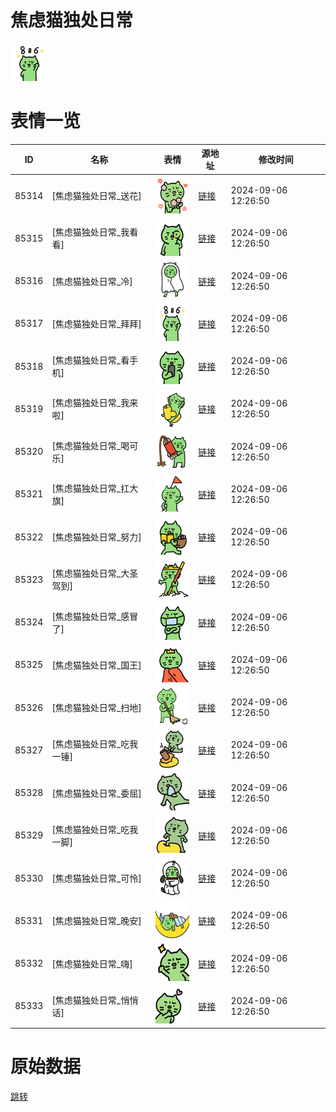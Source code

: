 # 焦虑猫独处日常

<img src="./cover.png" height="60" alt="cover" />

# 表情一览

|ID|名称|表情|源地址|修改时间|
|----|----|----|----|----|
|85314|[焦虑猫独处日常_送花]|<img src="./pic/085314_%5B焦虑猫独处日常_送花%5D.png" height="60" alt="送花"/>|[链接](https://i0.hdslb.com/bfs/garb/a2cf88c621a2cf333d76621106736e1d09890904.png)|2024-09-06 12:26:50|
|85315|[焦虑猫独处日常_我看看]|<img src="./pic/085315_%5B焦虑猫独处日常_我看看%5D.png" height="60" alt="我看看"/>|[链接](https://i0.hdslb.com/bfs/garb/a28401a9ddf8ffa556a63de79b0320289f2385fe.png)|2024-09-06 12:26:50|
|85316|[焦虑猫独处日常_冷]|<img src="./pic/085316_%5B焦虑猫独处日常_冷%5D.png" height="60" alt="冷"/>|[链接](https://i0.hdslb.com/bfs/garb/91f7054d914ce1c4731ae9b6d1a14c2965c212d2.png)|2024-09-06 12:26:50|
|85317|[焦虑猫独处日常_拜拜]|<img src="./pic/085317_%5B焦虑猫独处日常_拜拜%5D.png" height="60" alt="拜拜"/>|[链接](https://i0.hdslb.com/bfs/garb/d008d88ddcf6e445c5a13ba2ec12634fde960671.png)|2024-09-06 12:26:50|
|85318|[焦虑猫独处日常_看手机]|<img src="./pic/085318_%5B焦虑猫独处日常_看手机%5D.png" height="60" alt="看手机"/>|[链接](https://i0.hdslb.com/bfs/garb/c47a5f8edb38ceef443c42455073cef20cd256f3.png)|2024-09-06 12:26:50|
|85319|[焦虑猫独处日常_我来啦]|<img src="./pic/085319_%5B焦虑猫独处日常_我来啦%5D.png" height="60" alt="我来啦"/>|[链接](https://i0.hdslb.com/bfs/garb/fcb3e86cb5425a824a1e6af196c48e30c239743a.png)|2024-09-06 12:26:50|
|85320|[焦虑猫独处日常_喝可乐]|<img src="./pic/085320_%5B焦虑猫独处日常_喝可乐%5D.png" height="60" alt="喝可乐"/>|[链接](https://i0.hdslb.com/bfs/garb/158baaff08c8090704b956faa33965c0ee14ab98.png)|2024-09-06 12:26:50|
|85321|[焦虑猫独处日常_扛大旗]|<img src="./pic/085321_%5B焦虑猫独处日常_扛大旗%5D.png" height="60" alt="扛大旗"/>|[链接](https://i0.hdslb.com/bfs/garb/bbed2238efa73e186b3f445b6e36fd80e2840437.png)|2024-09-06 12:26:50|
|85322|[焦虑猫独处日常_努力]|<img src="./pic/085322_%5B焦虑猫独处日常_努力%5D.png" height="60" alt="努力"/>|[链接](https://i0.hdslb.com/bfs/garb/c458c66b2b59ed8621a4f9a16ad76f51aa46a59e.png)|2024-09-06 12:26:50|
|85323|[焦虑猫独处日常_大圣驾到]|<img src="./pic/085323_%5B焦虑猫独处日常_大圣驾到%5D.png" height="60" alt="大圣驾到"/>|[链接](https://i0.hdslb.com/bfs/garb/5ec2bfd1bb7c3324d16b65d982df81d7c2da2bd6.png)|2024-09-06 12:26:50|
|85324|[焦虑猫独处日常_感冒了]|<img src="./pic/085324_%5B焦虑猫独处日常_感冒了%5D.png" height="60" alt="感冒了"/>|[链接](https://i0.hdslb.com/bfs/garb/55ee2b98010f4bbdf9c53a87f63fd4c38eadbe10.png)|2024-09-06 12:26:50|
|85325|[焦虑猫独处日常_国王]|<img src="./pic/085325_%5B焦虑猫独处日常_国王%5D.png" height="60" alt="国王"/>|[链接](https://i0.hdslb.com/bfs/garb/7b6c289139dfb86a474fe67535431e401bc83a18.png)|2024-09-06 12:26:50|
|85326|[焦虑猫独处日常_扫地]|<img src="./pic/085326_%5B焦虑猫独处日常_扫地%5D.png" height="60" alt="扫地"/>|[链接](https://i0.hdslb.com/bfs/garb/3f2a5044ff68212d1aaf2eb32052d2ee1ad48ebf.png)|2024-09-06 12:26:50|
|85327|[焦虑猫独处日常_吃我一锤]|<img src="./pic/085327_%5B焦虑猫独处日常_吃我一锤%5D.png" height="60" alt="吃我一锤"/>|[链接](https://i0.hdslb.com/bfs/garb/fd2f0274f99513765875ccb78f23c88dffdfd8b7.png)|2024-09-06 12:26:50|
|85328|[焦虑猫独处日常_委屈]|<img src="./pic/085328_%5B焦虑猫独处日常_委屈%5D.png" height="60" alt="委屈"/>|[链接](https://i0.hdslb.com/bfs/garb/18f866b6fa9fabc66795f92359814f90b2231307.png)|2024-09-06 12:26:50|
|85329|[焦虑猫独处日常_吃我一脚]|<img src="./pic/085329_%5B焦虑猫独处日常_吃我一脚%5D.png" height="60" alt="吃我一脚"/>|[链接](https://i0.hdslb.com/bfs/garb/2598dbd057818108d52c2a8c7a9899d4d1a791a0.png)|2024-09-06 12:26:50|
|85330|[焦虑猫独处日常_可怜]|<img src="./pic/085330_%5B焦虑猫独处日常_可怜%5D.png" height="60" alt="可怜"/>|[链接](https://i0.hdslb.com/bfs/garb/17f8446440f09ae5918b8dfe99a88bb199a8dd3a.png)|2024-09-06 12:26:50|
|85331|[焦虑猫独处日常_晚安]|<img src="./pic/085331_%5B焦虑猫独处日常_晚安%5D.png" height="60" alt="晚安"/>|[链接](https://i0.hdslb.com/bfs/garb/4f5d480c8fb874c4561a99686506f4aaf6a90321.png)|2024-09-06 12:26:50|
|85332|[焦虑猫独处日常_嗨]|<img src="./pic/085332_%5B焦虑猫独处日常_嗨%5D.png" height="60" alt="嗨"/>|[链接](https://i0.hdslb.com/bfs/garb/2d305598a926ff2081cede52882bb8d6ef43724d.png)|2024-09-06 12:26:50|
|85333|[焦虑猫独处日常_悄悄话]|<img src="./pic/085333_%5B焦虑猫独处日常_悄悄话%5D.png" height="60" alt="悄悄话"/>|[链接](https://i0.hdslb.com/bfs/garb/88fd73d531a396c4b37e990139f4372d2f96aac3.png)|2024-09-06 12:26:50|

# 原始数据

[跳转](./raw.json)

